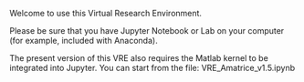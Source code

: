 Welcome to use this Virtual Research Environment.

Please be sure that you have Jupyter Notebook or Lab on your computer (for example, included with Anaconda).

The present version of this VRE also requires the Matlab kernel to be integrated into Jupyter.
You can start from the file: VRE_Amatrice_v1.5.ipynb
